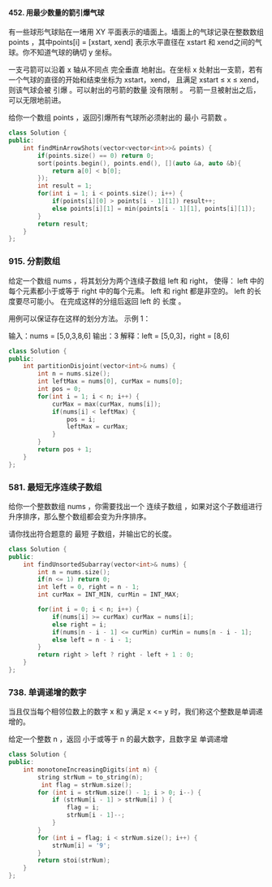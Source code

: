 #### 452. 用最少数量的箭引爆气球
有一些球形气球贴在一堵用 XY 平面表示的墙面上。墙面上的气球记录在整数数组 points ，其中points[i] = [xstart, xend] 表示水平直径在 xstart 和 xend之间的气球。你不知道气球的确切 y 坐标。

一支弓箭可以沿着 x 轴从不同点 完全垂直 地射出。在坐标 x 处射出一支箭，若有一个气球的直径的开始和结束坐标为 xstart，xend， 且满足  xstart ≤ x ≤ xend，则该气球会被 引爆 。可以射出的弓箭的数量 没有限制 。 弓箭一旦被射出之后，可以无限地前进。

给你一个数组 points ，返回引爆所有气球所必须射出的 最小 弓箭数 。

```c++
class Solution {
public:
    int findMinArrowShots(vector<vector<int>>& points) {
        if(points.size() == 0) return 0;
        sort(points.begin(), points.end(), [](auto &a, auto &b){
            return a[0] < b[0];
        });
        int result = 1;
        for(int i = 1; i < points.size(); i++) {
            if(points[i][0] > points[i - 1][1]) result++;
            else points[i][1] = min(points[i - 1][1], points[i][1]);
        }
        return result;
    }
};
```
### 915. 分割数组
给定一个数组 nums ，将其划分为两个连续子数组 left 和 right， 使得：
left 中的每个元素都小于或等于 right 中的每个元素。
left 和 right 都是非空的。
left 的长度要尽可能小。
在完成这样的分组后返回 left 的 长度 。

用例可以保证存在这样的划分方法。
示例 1：

输入：nums = [5,0,3,8,6]
输出：3
解释：left = [5,0,3]，right = [8,6]
```c++
class Solution {
public:
    int partitionDisjoint(vector<int>& nums) {
        int n = nums.size();
        int leftMax = nums[0], curMax = nums[0];
        int pos = 0;
        for(int i = 1; i < n; i++) {
            curMax = max(curMax, nums[i]);
            if(nums[i] < leftMax) {
                pos = i;
                leftMax = curMax;
            }
        }
        return pos + 1;
    }
};
```
### 581. 最短无序连续子数组
给你一个整数数组 nums ，你需要找出一个 连续子数组 ，如果对这个子数组进行升序排序，那么整个数组都会变为升序排序。

请你找出符合题意的 最短 子数组，并输出它的长度。
```c++
class Solution {
public:
    int findUnsortedSubarray(vector<int>& nums) {
        int n = nums.size();
        if(n <= 1) return 0;
        int left = 0, right = n - 1;
        int curMax = INT_MIN, curMin = INT_MAX;

        for(int i = 0; i < n; i++) {
            if(nums[i] >= curMax) curMax = nums[i];
            else right = i;
            if(nums[n - i - 1] <= curMin) curMin = nums[n - i - 1];
            else left = n - i - 1;
        }
        return right > left ? right - left + 1 : 0;
    }
};
```
### 738. 单调递增的数字
当且仅当每个相邻位数上的数字 x 和 y 满足 x <= y 时，我们称这个整数是单调递增的。

给定一个整数 n ，返回 小于或等于 n 的最大数字，且数字呈 单调递增
```c++
class Solution {
public:
    int monotoneIncreasingDigits(int n) {
        string strNum = to_string(n);
         int flag = strNum.size();
        for (int i = strNum.size() - 1; i > 0; i--) {
            if (strNum[i - 1] > strNum[i] ) {
                flag = i;
                strNum[i - 1]--;
            }
        }
        for (int i = flag; i < strNum.size(); i++) {
            strNum[i] = '9';
        }
        return stoi(strNum);
    }
};
```